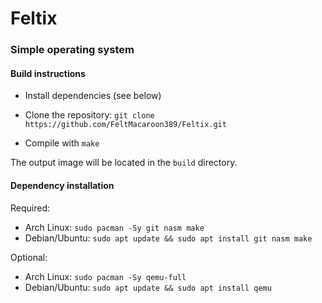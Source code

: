 # Feltix

### Simple operating system

#### Build instructions

- Install dependencies (see below)

- Clone the repository: `git clone https://github.com/FeltMacaroon389/Feltix.git`

- Compile with `make`

The output image will be located in the `build` directory.

#### Dependency installation

Required:

- Arch Linux: `sudo pacman -Sy git nasm make`
- Debian/Ubuntu: `sudo apt update && sudo apt install git nasm make`

Optional:

- Arch Linux: `sudo pacman -Sy qemu-full`
- Debian/Ubuntu: `sudo apt update && sudo apt install qemu`

